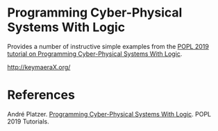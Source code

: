 ﻿Programming Cyber-Physical Systems With Logic
=============================================

Provides a number of instructive simple examples from the
[POPL 2019 tutorial on Programming Cyber-Physical Systems With Logic](https://popl19.sigplan.org/event/popl-2019-tutorialfest-t4-programming-cyber-physical-systems-with-logic).

  http://keymaeraX.org/

# References

André Platzer.
[Programming Cyber-Physical Systems With Logic](https://popl19.sigplan.org/event/popl-2019-tutorialfest-t4-programming-cyber-physical-systems-with-logic).
POPL 2019 Tutorials.